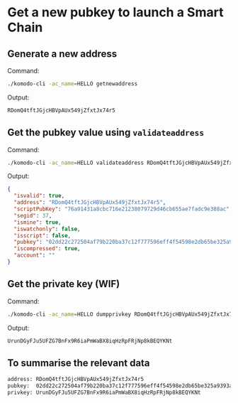 # Get a new pubkey to launch a Smart Chain

## Generate a new address

Command:

```bash
./komodo-cli -ac_name=HELLO getnewaddress
```

Output:

```bash
RDomQ4tftJGjcHBVpAUx549jZfxtJx74r5
```

## Get the pubkey value using `validateaddress`

Command:

```bash
./komodo-cli -ac_name=HELLO validateaddress RDomQ4tftJGjcHBVpAUx549jZfxtJx74r5
```

Output:

```json
{
  "isvalid": true,
  "address": "RDomQ4tftJGjcHBVpAUx549jZfxtJx74r5",
  "scriptPubKey": "76a91431a8cbc716e21238079729d46cb655ae7fadc9e388ac",
  "segid": 37,
  "ismine": true,
  "iswatchonly": false,
  "isscript": false,
  "pubkey": "02dd22c272504af79b220ba37c12f777596eff4f54598e2db65be325a9393a3a26",
  "iscompressed": true,
  "account": ""
}
```

## Get the private key (WIF)

Command:

```bash
./komodo-cli -ac_name=HELLO dumpprivkey RDomQ4tftJGjcHBVpAUx549jZfxtJx74r5
```

Output:

```bash
UrunDGyFJu5UFZG7BnFx9R6iaPmWaBX8iqHzRpFRjNp8kBEQYKNt
```

## To summarise the relevant data

```bash
address: RDomQ4tftJGjcHBVpAUx549jZfxtJx74r5
pubkey:  02dd22c272504af79b220ba37c12f777596eff4f54598e2db65be325a9393a3a26
privkey: UrunDGyFJu5UFZG7BnFx9R6iaPmWaBX8iqHzRpFRjNp8kBEQYKNt
```